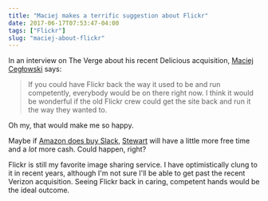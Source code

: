 ```yaml
---
title: "Maciej makes a terrific suggestion about Flickr"
date: 2017-06-17T07:53:47-04:00
tags: ["Flickr"]
slug: "maciej-about-flickr"
---
```


In an interview on The Verge about his recent Delicious
acquisition, [Maciej Cegłowski](https://www.theverge.com/2017/6/12/15746916/pinboard-founder-maciej-ceglowski-interview-yahoo-delicious-fandom) says:

> If you could have Flickr back the way it used to be and run competently,
> everybody would be on there right now. I think it would be wonderful if the
> old Flickr crew could get the site back and run it the way they wanted to.

Oh my, that would make me so happy. 

Maybe if [Amazon does buy Slack](https://www.theatlantic.com/technology/archive/2017/06/why-would-amazon-want-to-buy-slack/530430/), [Stewart](https://twitter.com/stewart)  will have a little more free time and a
_lot_ more cash. Could happen, right?

Flickr is still my favorite image sharing service. I have optimistically clung
to it in recent years, although I'm not sure I'll be able to get past the
recent Verizon acquisition. Seeing Flickr back in caring, competent hands would be
the ideal outcome.


